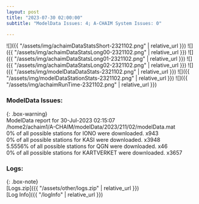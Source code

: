 ```yaml
---
layout: post
title: "2023-07-30 02:00:00"
subtitle: "ModelData Issues: 4; A-CHAIM System Issues: 0"

---
```


![]({{ "/assets/img/achaimDataStatsShort-2321102.png" | relative_url }})
![]({{ "/assets/img/achaimDataStatsLong00-2321102.png" | relative_url }})
![]({{ "/assets/img/achaimDataStatsLong01-2321102.png" | relative_url }})
![]({{ "/assets/img/achaimDataStatsLong02-2321102.png" | relative_url }})
![]({{ "/assets/img/modelDataDataStats-2321102.png" | relative_url }})
![]({{ "/assets/img/modelDataStationStats-2321102.png" | relative_url }})
![]({{ "/assets/img/achaimRunTime-2321102.png" | relative_url }})


### ModelData Issues:  
  
{: .box-warning}  
 ModelData report for 30-Jul-2023 02:15:07   
 /home2/achaim1/A-CHAIM/modelData/2023/211/02/modelData.mat   
 0% of all possible stations for IONO were downloaded. x943   
 0% of all possible stations for KASI were downloaded. x3948   
 5.5556% of all possible stations for QGN were downloaded. x46   
 0% of all possible stations for KARTVERKET were downloaded. x3657   
  


### Logs:  
  
{: .box-note}  
[Logs.zip]({{ "/assets/other/logs.zip" | relative_url }})  
[Log Info]({{ "/logInfo" | relative_url }})  

